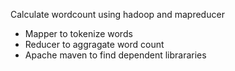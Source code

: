 Calculate wordcount using hadoop and mapreducer

- Mapper to tokenize words
- Reducer to aggragate word count
- Apache maven to find dependent librararies
